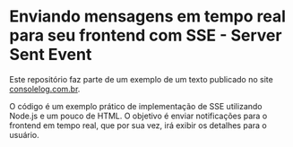 # Enviando mensagens em tempo real para seu frontend com SSE - Server Sent Event
Este repositório faz parte de um exemplo de um texto publicado no site
[consolelog.com.br](https://consolelog.com.br/enviando-mensagens-em-tempo-real-para-seu-frontend-com-sse-server-sent-events).
                    
O código é um exemplo prático de implementação de SSE utilizando Node.js e um
pouco de HTML. O objetivo é enviar notificações para o frontend em tempo real,
que por sua vez, irá exibir os detalhes para o usuário.
